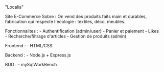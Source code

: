 "Localia"

Site E-Commerce Sobre : 
On vend des produits faits main et durables, fabrication qui respecte l'écologie : textiles, déco, meubles.

Fonctionnalites : 
    - Authentification (admin/user)
    - Panier et paiement
    - Likes
    - Recherche/filtrage d'articles
    - Gestion de produits (admin)

Frontend :
    - HTML/CSS

Backend :
    - Node.js + Express.js

BDD : 
    - mySqlWorkBench